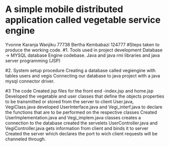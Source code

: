 # A simple mobile distributed application called vegetable service engine
Yvonne Karanja Wanjiku 77738
Bertha Kembabazi 124777
#Steps taken to produce the working code.
#1. Tools used in project development
Database -> MYSQL database
Engine codebase. Java and java rmi libraries and java server programming (JSP)

#2. System setup procedure
Creating a database called vegiengine with tables users and vegis
Connecting our database to java project with a java mysql connector driver.

#3 The code
Created jsp files for the front end -index.jsp and home.jsp
Developed the vegetable and user classes that define the objects properties to be transmitted or stored from the server to client User.java, VegiClass.java
developed UserInterface.java and Vegi_interf.java to declare the functions that are to be performed on the respective classes
Created UserImplementation.java and Vegi_implem.java classes creates a connection to the database
created the servelets UserController.java and VegiController.java gets information from client and binds it to server
Created the server which declares the port to wich client requests will be channeled through.
